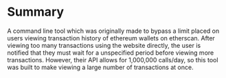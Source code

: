 # Summary
A command line tool which was originally made to bypass a limit placed on users viewing transaction history of ethereum wallets on etherscan. After viewing too many transactions
using the website directly, the user is notified that they must wait for a unspecified period before viewing more transactions. However, their API allows for 1,000,000 calls/day,
so this tool was built to make viewing a large number of transactions at once.

